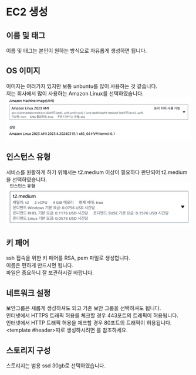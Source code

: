 # EC2 생성

## 이름 및 태그

이름 및 태그는 본인이 원하는 방식으로 자유롭게 생성하면 됩니다.

## OS 이미지

이미지는 여러가지 있지만 보통 unbuntu를 많이 사용하는 것 같습니다.<br/>
저는 회사에서 많이 사용하는 Amazon Linux를 선택하였습니다.
![](2024-03-29-10-19-15.png)

## 인스턴스 유형

서비스를 원활하게 하기 위해서는 t2.medium 이상이 필요하다 판단되어 t2.medium을 선택하였습니다.
![](2024-03-29-10-19-32.png)

## 키 페어

ssh 접속을 위한 키 페어를 RSA, pem 파일로 생성합니다.  
이름은 편하게 만드시면 됩니다.  
파일은 중요하니 잘 보관하시길 바랍니다.

## 네트워크 설정

보안그룹은 새롭게 생성하셔도 되고 기존 보안 그룹을 선택하셔도 됩니다.  
인터넷에서 HTTPS 트래픽 허용를 체크할 경우 443포트의 트레픽이 허용됩니다.  
인터넷에서 HTTP 트래픽 허용을 체크할 경우 80포트의 트래픽이 허용됩니다.  
<LinkNewTab href="aws/vpc/virtual-private-cloud/create-vpc" text="링크"><template #header>따로 생성하시려면 </template>를 참조하세요.</LinkNewTab>

## 스토리지 구성

스토리지는 범용 ssd 30gb로 선택하였습니다.
